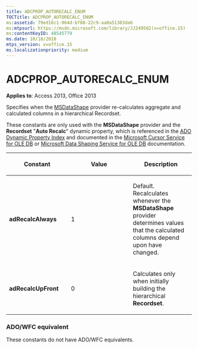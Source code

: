 ```yaml
---
title: ADCPROP_AUTORECALC_ENUM
TOCTitle: ADCPROP_AUTORECALC_ENUM
ms:assetid: 79ed16c1-964d-bf88-22c9-aa0a51303da6
ms:mtpsurl: https://msdn.microsoft.com/library/JJ249502(v=office.15)
ms:contentKeyID: 48545779
ms.date: 10/18/2018
mtps_version: v=office.15
ms.localizationpriority: medium
---
```


# ADCPROP\_AUTORECALC\_ENUM

**Applies to**: Access 2013, Office 2013

Specifies when the [MSDataShape](microsoft-data-shaping-service-for-ole-db-ado-service-provider.md) provider re-calculates aggregate and calculated columns in a hierarchical Recordset.

These constants are only used with the **MSDataShape** provider and the **Recordset** "**Auto Recalc**" dynamic property, which is referenced in the [ADO Dynamic Property Index](ado-dynamic-property-index.md) and documented in the [Microsoft Cursor Service for OLE DB](microsoft-cursor-service-for-ole-db-ado-service-component.md) or [Microsoft Data Shaping Service for OLE DB](microsoft-data-shaping-service-for-ole-db-ado-service-provider.md) documentation.


<table>
<colgroup>
<col style="width: 33%" />
<col style="width: 33%" />
<col style="width: 33%" />
</colgroup>
<thead>
<tr class="header">
<th><p>Constant</p></th>
<th><p>Value</p></th>
<th><p>Description</p></th>
</tr>
</thead>
<tbody>
<tr class="odd">
<td><p><strong>adRecalcAlways</strong></p></td>
<td><p>1</p></td>
<td><p>Default. Recalculates whenever the <strong>MSDataShape</strong> provider determines values that the calculated columns depend upon have changed.</p></td>
</tr>
<tr class="even">
<td><p><strong>adRecalcUpFront</strong></p></td>
<td><p>0</p></td>
<td><p>Calculates only when initially building the hierarchical <strong>Recordset</strong>.</p></td>
</tr>
</tbody>
</table>


### ADO/WFC equivalent

These constants do not have ADO/WFC equivalents.

